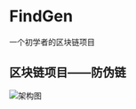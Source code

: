# FindGen

一个初学者的区块链项目

## 区块链项目——防伪链

![架构图](https://images.gitee.com/uploads/images/2020/0201/144629_2987d444_5446993.jpeg "架构图.jpeg")


